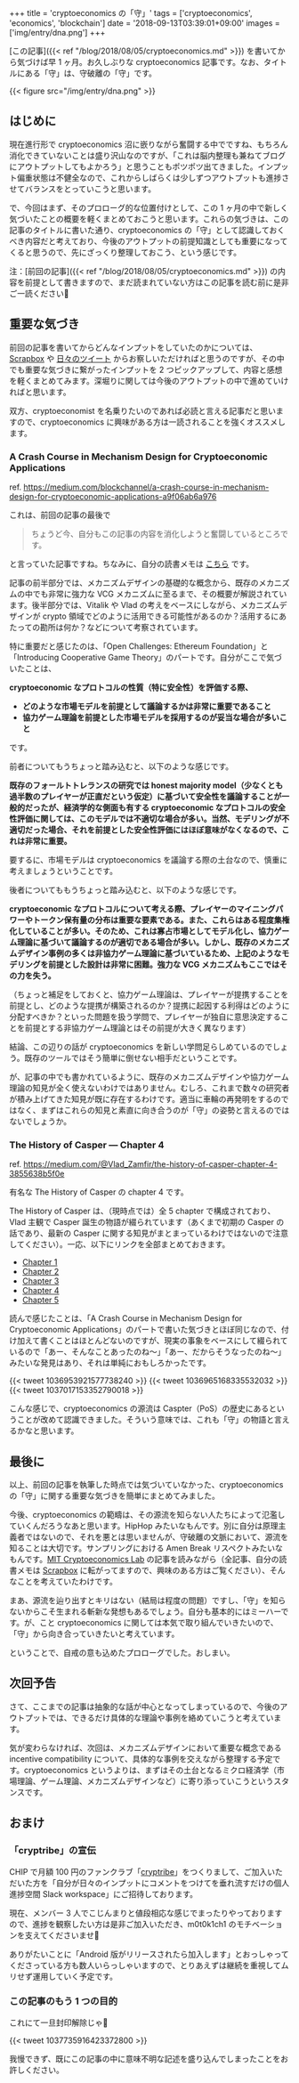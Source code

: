 +++
title = 'cryptoeconomics の「守」'
tags = ['cryptoeconomics', 'economics', 'blockchain']
date = '2018-09-13T03:39:01+09:00'
images = ['img/entry/dna.png']
+++

[この記事]({{< ref "/blog/2018/08/05/cryptoeconomics.md" >}}) を書いてから気づけば早 1 ヶ月。お久しぶりな cryptoeconomics 記事です。なお、タイトルにある「守」は、守破離の「守」です。

<!--more-->

{{< figure src="/img/entry/dna.png" >}}

## はじめに

現在進行形で cryptoeconomics 沼に嵌りながら奮闘する中でですね、もちろん消化できていないことは盛り沢山なのですが、「これは脳内整理も兼ねてブログにアウトプットしてもよかろう」と思うこともポツポツ出てきました。インプット偏重状態は不健全なので、これからしばらくは少しずつアウトプットも進捗させてバランスをとっていこうと思います。

で、今回はまず、そのプロローグ的な位置付けとして、この 1 ヶ月の中で新しく気づいたことの概要を軽くまとめておこうと思います。これらの気づきは、この記事のタイトルに書いた通り、cryptoeconomics の「守」として認識しておくべき内容だと考えており、今後のアウトプットの前提知識としても重要になってくると思うので、先にざっくり整理しておこう、という感じです。

注：[前回の記事]({{< ref "/blog/2018/08/05/cryptoeconomics.md" >}}) の内容を前提として書きますので、まだ読まれていない方はこの記事を読む前に是非ご一読ください🙏

## 重要な気づき

前回の記事を書いてからどんなインプットをしていたのかについては、[Scrapbox](https://scrapbox.io/m0t0k1ch1/cryptoeconomics) や [日々のツイート](https://twitter.com/m0t0k1ch1) からお察しいただければと思うのですが、その中でも重要な気づきに繋がったインプットを 2 つピックアップして、内容と感想を軽くまとめてみます。深堀りに関しては今後のアウトプットの中で進めていければと思います。

双方、cryptoeconomist を名乗りたいのであれば必読と言える記事だと思いますので、cryptoeconomics に興味がある方は一読されることを強くオススメします。

### A Crash Course in Mechanism Design for Cryptoeconomic Applications

ref. https://medium.com/blockchannel/a-crash-course-in-mechanism-design-for-cryptoeconomic-applications-a9f06ab6a976

これは、前回の記事の最後で

> ちょうど今、自分もこの記事の内容を消化しようと奮闘しているところです。

と言っていた記事ですね。ちなみに、自分の読書メモは [こちら](https://scrapbox.io/m0t0k1ch1/A_Crash_Course_in_Mechanism_Design_for_Cryptoeconomic_Applications) です。

記事の前半部分では、メカニズムデザインの基礎的な概念から、既存のメカニズムの中でも非常に強力な VCG メカニズムに至るまで、その概要が解説されています。後半部分では、Vitalik や Vlad の考えをベースにしながら、メカニズムデザインが crypto 領域でどのように活用できる可能性があるのか？活用するにあたっての勘所は何か？などについて考察されています。

特に重要だと感じたのは、「Open Challenges: Ethereum Foundation」と「Introducing Cooperative Game Theory」のパートです。自分がここで気づいたことは、

__cryptoeconomic なプロトコルの性質（特に安全性）を評価する際、__

- __どのような市場モデルを前提として議論するかは非常に重要であること__
- __協力ゲーム理論を前提とした市場モデルを採用するのが妥当な場合が多いこと__

です。

前者についてもうちょっと踏み込むと、以下のような感じです。

__既存のフォールトトレランスの研究では honest majority model（少なくとも過半数のプレイヤーが正直だという仮定）に基づいて安全性を議論することが一般的だったが、経済学的な側面も有する cryptoeconomic なプロトコルの安全性評価に関しては、このモデルでは不適切な場合が多い。当然、モデリングが不適切だった場合、それを前提とした安全性評価にはほぼ意味がなくなるので、これは非常に重要。__

要するに、市場モデルは cryptoeconomics を議論する際の土台なので、慎重に考えましょうということです。

後者についてももうちょっと踏み込むと、以下のような感じです。

__cryptoeconomic なプロトコルについて考える際、プレイヤーのマイニングパワーやトークン保有量の分布は重要な要素である。また、これらはある程度集権化していることが多い。そのため、これは寡占市場としてモデル化し、協力ゲーム理論に基づいて議論するのが適切である場合が多い。しかし、既存のメカニズムデザイン事例の多くは非協力ゲーム理論に基づいているため、上記のようなモデリングを前提とした設計は非常に困難。強力な VCG メカニズムもここではその力を失う。__

（ちょっと補足をしておくと、協力ゲーム理論は、プレイヤーが提携することを前提とし、どのような提携が構築されるのか？提携に起因する利得はどのように分配すべきか？といった問題を扱う学問で、プレイヤーが独自に意思決定することを前提とする非協力ゲーム理論とはその前提が大きく異なります）

結論、この辺りの話が cryptoeconomics を新しい学問足らしめているのでしょう。既存のツールではそう簡単に倒せない相手だということです。

が、記事の中でも書かれているように、既存のメカニズムデザインや協力ゲーム理論の知見が全く使えないわけではありません。むしろ、これまで数々の研究者が積み上げてきた知見が既に存在するわけです。適当に車輪の再発明をするのではなく、まずはこれらの知見と素直に向き合うのが「守」の姿勢と言えるのではないでしょうか。

### The History of Casper — Chapter 4

ref. https://medium.com/@Vlad_Zamfir/the-history-of-casper-chapter-4-3855638b5f0e

有名な The History of Casper の chapter 4 です。

The History of Casper は、（現時点では）全 5 chapter で構成されており、Vlad 主観で Casper 誕生の物語が綴られています（あくまで初期の Casper の話であり、最新の Casper に関する知見がまとまっているわけではないので注意してください）。一応、以下にリンクを全部まとめておきます。

- [Chapter 1](https://medium.com/@Vlad_Zamfir/the-history-of-casper-part-1-59233819c9a9)
- [Chapter 2](https://medium.com/@Vlad_Zamfir/the-history-of-casper-chapter-2-8e09b9d3b780)
- [Chapter 3](https://medium.com/@Vlad_Zamfir/the-history-of-casper-chapter-3-70fefb1182fc)
- [Chapter 4](https://medium.com/@Vlad_Zamfir/the-history-of-casper-chapter-4-3855638b5f0e)
- [Chapter 5](https://medium.com/@Vlad_Zamfir/the-history-of-casper-chapter-5-8652959cef58)

読んで感じたことは、「A Crash Course in Mechanism Design for Cryptoeconomic Applications」のパートで書いた気づきとほぼ同じなので、付け加えて書くことはほとんどないのですが、現実の事象をベースにして綴られているので「あー、そんなことあったのね〜」「あー、だからそうなったのね〜」みたいな発見はあり、それは単純におもしろかったです。

{{< tweet 1036953921577738240 >}}
{{< tweet 1036965168335532032 >}}
{{< tweet 1037017153352790018 >}}

こんな感じで、cryptoeconomics の源流は Caspter（PoS）の歴史にあるということが改めて認識できました。そういう意味では、これも「守」の物語と言えるかなと思います。

## 最後に

以上、前回の記事を執筆した時点では気づいていなかった、cryptoeconomics の「守」に関する重要な気づきを簡単にまとめてみました。

今後、cryptoeconomics の範疇は、その源流を知らない人たちによって氾濫していくんだろうなあと思います。HipHop みたいなもんです。別に自分は原理主義者ではないので、それを悪とは思いませんが、守破離の文脈において、源流を知ることは大切です。サンプリングにおける Amen Break リスペクトみたいなもんです。[MIT Cryptoeconomics Lab](https://medium.com/mit-cryptoeconomics-lab) の記事を読みながら（全記事、自分の読書メモは [Scrapbox](https://scrapbox.io/m0t0k1ch1) に転がってますので、興味のある方はご覧ください）、そんなことを考えていたわけです。

まあ、源流を辿り出すとキリはない（結局は程度の問題）ですし、「守」を知らないからこそ生まれる斬新な発想もあるでしょう。自分も基本的にはミーハーです。が、こと cryptoeconomics に関しては本気で取り組んでいきたいので、「守」から向き合っていきたいと考えています。

ということで、自戒の意も込めたプロローグでした。おしまい。

## 次回予告

さて、ここまでの記事は抽象的な話が中心となってしまっているので、今後のアウトプットでは、できるだけ具体的な理論や事例を絡めていこうと考えています。

気が変わらなければ、次回は、メカニズムデザインにおいて重要な概念である incentive compatibility について、具体的な事例を交えながら整理する予定です。cryptoeconomics というよりは、まずはその土台となるミクロ経済学（市場理論、ゲーム理論、メカニズムデザインなど）に寄り添っていこうというスタンスです。

## おまけ

### 「cryptribe」の宣伝

CHIP で月額 100 円のファンクラブ「[cryptribe](http://thechip.in/fanclubs/419)」をつくりまして、ご加入いただいた方を「自分が日々のインプットにコメントをつけてを垂れ流すだけの個人進捗空間 Slack workspace」にご招待しております。

現在、メンバー 3 人でこじんまりと値段相応な感じでまったりやっておりますので、進捗を観察したい方は是非ご加入いただき、m0t0k1ch1 のモチベーションを支えてくださいませ🙏

ありがたいことに「Android 版がリリースされたら加入します」とおっしゃってくださっている方も数人いらっしゃいますので、とりあえずは継続を重視してムリせず運用していく予定です。

### この記事のもう 1 つの目的

これにて一旦封印解除じゃ👴

{{< tweet 1037735916423372800 >}}

我慢できず、既にこの記事の中に意味不明な記述を盛り込んでしまったことをお許しください。
